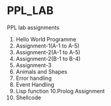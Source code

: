 # PPL_LAB
PPL lab assignments
1. Hello World Programme
2. Assignment-1(A-1 to A-5)
3. Assignment-2(A-1 to A-5)
4. Assignment-2(B-1 to B-4)
5. Assignment-3
6. Animals and Shapes
7. Error handling
8. Event Handling
9. Lisp function
10.Prolog Assignment
11. Shellcode
